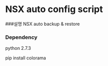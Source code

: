 NSX auto config script
======================
###설명
NSX auto backup &amp; restore

### Dependency

python 2.7.3

pip install colorama

